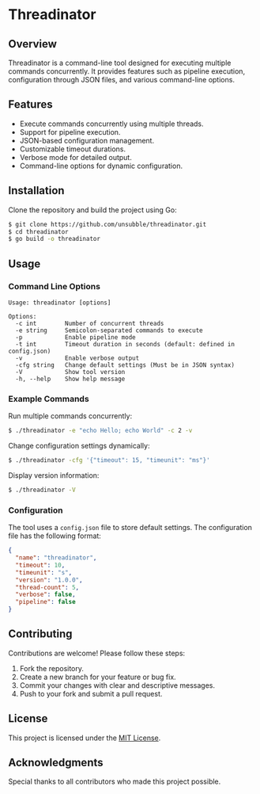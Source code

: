 # Threadinator

## Overview
Threadinator is a command-line tool designed for executing multiple commands concurrently. It provides features such as pipeline execution, configuration through JSON files, and various command-line options.

## Features
- Execute commands concurrently using multiple threads.
- Support for pipeline execution.
- JSON-based configuration management.
- Customizable timeout durations.
- Verbose mode for detailed output.
- Command-line options for dynamic configuration.

## Installation
Clone the repository and build the project using Go:

```bash
$ git clone https://github.com/unsubble/threadinator.git
$ cd threadinator
$ go build -o threadinator
```

## Usage

### Command Line Options
```
Usage: threadinator [options]

Options:
  -c int        Number of concurrent threads
  -e string     Semicolon-separated commands to execute
  -p            Enable pipeline mode
  -t int        Timeout duration in seconds (default: defined in config.json)
  -v            Enable verbose output
  -cfg string   Change default settings (Must be in JSON syntax)
  -V            Show tool version
  -h, --help    Show help message
```

### Example Commands
Run multiple commands concurrently:

```bash
$ ./threadinator -e "echo Hello; echo World" -c 2 -v
```

Change configuration settings dynamically:

```bash
$ ./threadinator -cfg '{"timeout": 15, "timeunit": "ms"}'
```

Display version information:

```bash
$ ./threadinator -V
```

### Configuration
The tool uses a `config.json` file to store default settings. The configuration file has the following format:

```json
{
  "name": "threadinator",
  "timeout": 10,
  "timeunit": "s",
  "version": "1.0.0",
  "thread-count": 5,
  "verbose": false,
  "pipeline": false
}
```

## Contributing
Contributions are welcome! Please follow these steps:
1. Fork the repository.
2. Create a new branch for your feature or bug fix.
3. Commit your changes with clear and descriptive messages.
4. Push to your fork and submit a pull request.

## License
This project is licensed under the [MIT License](LICENSE).

## Acknowledgments
Special thanks to all contributors who made this project possible.

